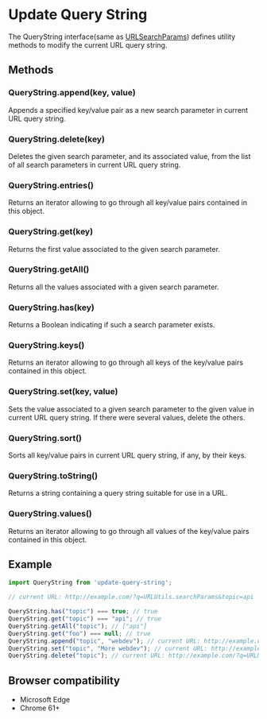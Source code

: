 # Update Query String

The QueryString interface(same as [URLSearchParams](https://developer.mozilla.org/en-US/docs/Web/API/URLSearchParams)) defines utility methods to modify the current URL query string.

## Methods

### QueryString.append(key, value)

Appends a specified key/value pair as a new search parameter in current URL query string.

### QueryString.delete(key)

Deletes the given search parameter, and its associated value, from the list of all search parameters in current URL query string.

### QueryString.entries()

Returns an iterator allowing to go through all key/value pairs contained in this object.

### QueryString.get(key)

Returns the first value associated to the given search parameter.

### QueryString.getAll()

Returns all the values associated with a given search parameter.

### QueryString.has(key)

Returns a Boolean indicating if such a search parameter exists.

### QueryString.keys()

Returns an iterator allowing to go through all keys of the key/value pairs contained in this object.

### QueryString.set(key, value)

Sets the value associated to a given search parameter to the given value in current URL query string. If there were several values, delete the others.

### QueryString.sort()

Sorts all key/value pairs in current URL query string, if any, by their keys.

### QueryString.toString()

Returns a string containing a query string suitable for use in a URL.

### QueryString.values()

Returns an iterator allowing to go through all values of the key/value pairs contained in this object.

## Example

```javascript
import QueryString from 'update-query-string';

// current URL: http://example.com/?q=URLUtils.searchParams&topic=api

QueryString.has("topic") === true; // true
QueryString.get("topic") === "api"; // true
QueryString.getAll("topic"); // ["api"]
QueryString.get("foo") === null; // true
QueryString.append("topic", "webdev"); // current URL: http://example.com/?q=URLUtils.searchParams&topic=api&topic=webdev
QueryString.set("topic", "More webdev"); // current URL: http://example.com/?q=URLUtils.searchParams&topic=More+webdev"
QueryString.delete("topic"); // current URL: http://example.com/?q=URLUtils.searchParams"
```

## Browser compatibility

- Microsoft Edge
- Chrome 61+